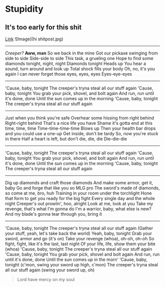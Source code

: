 # Stupidity
## It's too early for this shit
[Link](https://www.google.com/search?q=revenge+minecraft+lyrics&rlz=1C1VDKB_enUS1022US1022&ei=hOwuZIqsNJLMkPIP0K2hoAk&oq=revenge+mine&gs_lcp=Cgxnd3Mtd2l6LXNlcnAQAxgAMg4IABCKBRCxAxCDARCRAjIICAAQigUQkQIyCAgAEIoFEJECMgUIABCABDIFCAAQgAQyBQgAEIAEMgUIABCABDIFCAAQgAQyBQgAEIAEMgUIABCABDoKCAAQRxDWBBCwAzoKCAAQigUQsAMQQzoICAAQgAQQsQM6BwgAEIoFEEM6DQguEIMBELEDEIoFEEM6DQguEIoFELEDEIMBEEM6CAgAEIoFELEDOggILhCABBCxAzoOCC4QgAQQsQMQgwEQ1AI6CwguENQCELEDEIAEOgUILhCABEoECEEYAFDFA1iFFWDtGWgBcAF4AIABgQGIAYMGkgEDOC4ymAEAoAEByAEKwAEB&sclient=gws-wiz-serp)
![Image](hi shitpost.jpg)

---

*Creeper?*
**Aww, man**
So we back in the mine
Got our pickaxe swinging from side to side
Side-side to side
This task, a grueling one
Hope to find some diamonds tonight, night, night
Diamonds tonight
Heads up
You hear a sound, turn around and look up
Total shock fills your body
Oh, no, it's you again
I can never forget those eyes, eyes, eyes
Eyes-eye-eyes

---

'Cause, baby, tonight
The creeper's tryna steal all our stuff again
'Cause, baby, tonight
You grab your pick, shovel, and bolt again
And run, run until it's done, done
Until the sun comes up in the morning
'Cause, baby, tonight
The creeper's tryna steal all our stuff again

---

Just when you think you're safe
Overhear some hissing from right behind
Right-right behind
That's a nice life you have
Shame it's gotta end at this time, time, time
Time-time-time-time
Blows up
Then your health bar drops and you could use a one-up
Get inside, don't be tardy
So, now you're stuck in there
Half a heart is left, but don't die, die, die
Die-die-die

---

'Cause, baby, tonight
The creeper's tryna steal all our stuff again
'Cause, baby, tonight
You grab your pick, shovel, and bolt again
And run, run until it's done, done
Until the sun comes up in the morning
'Cause, baby, tonight
The creeper's tryna steal all our stuff again

---

Dig up diamonds and craft those diamonds
And make some armor, get it, baby
Go and forge that like you so MLG pro
The sword's made of diamonds, so come at me, bro, huh
Training in your room under the torchlight
Hone that form to get you ready for the big fight
Every single day and the whole night
Creeper's out prowlin', hoo, alright
Look at me, look at you
Take my revenge, that's what I'm gonna do
I'm a warrior, baby, what else is new?
And my blade's gonna tear through you, bring it

---

'Cause, baby, tonight
The creeper's tryna steal all our stuff again
(Gather your stuff, yeah, let's take back the world)
Yeah, baby, tonight
Grab your sword, armor and go (it's on)
Take your revenge (whoa), oh-oh, oh-oh
So fight, fight, like it's the last, last night
Of your life, life, show them your bite (whoa)
'Cause, baby, tonight
The creeper's tryna steal all our stuff again
'Cause, baby, tonight
You grab your pick, shovel and bolt again
And run, run until it's done, done
Until the sun comes up in the morn'
'Cause, baby, tonight (c'mon, swing your sword up high, c'mon)
The creeper's tryna steal all our stuff again (swing your sword up, oh)
>Lord have mercy on my soul

